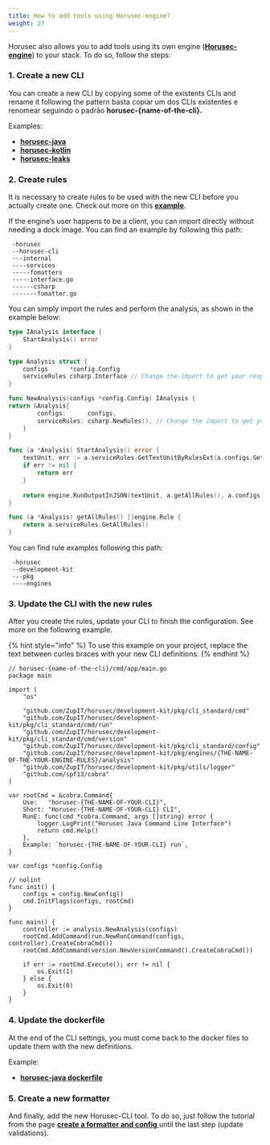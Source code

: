 ```yaml
---
title: How to add tools using Horusec-engine? 
weight: 27
---
```


Horusec also allows you to add tools using its own engine \([**Horusec-engine**](https://github.com/ZupIT/horusec-engine)\) to your stack. To do so, follow the steps:

### **1. Create a new CLI**

You can create a new CLI by copying some of the existents CLIs and rename it following the pattern basta copiar um dos CLIs existentes e renomear seguindo o padrão **horusec-{name-of-the-cli}.**

Examples: 

* [**horusec-java**](https://github.com/ZupIT/horusec/blob/master/horusec-java)
* [**horusec-kotlin**](https://github.com/ZupIT/horusec/blob/master/horusec-kotlin)
* [**horusec-leaks**](https://github.com/ZupIT/horusec/blob/master/horusec-leakse)


### **2. Create rules** 

It is necessary to create rules to be used with the new CLI before you actually create one.  Check out more on this [**example**](https://github.com/ZupIT/horusec/tree/master/development-kit/pkg/engines).

If the engine’s user happens to be a client, you can import directly without needing a dock image. You can find an example by following this path:

```
 -horusec
 --horusec-cli
 ---internal
 ----services
 -----fomatters
 -----interface.go
 ------csharp
 -------fomatter.go
```


You can simply import the rules and perform the analysis, as shown in the example below:

```go
type IAnalysis interface {
    StartAnalysis() error
}

type Analysis struct {
    configs      *config.Config
    serviceRules csharp.Interface // Change the import to get your respective rules
}

func NewAnalysis(configs *config.Config) IAnalysis {
return &Analysis{
        configs:      configs,
        serviceRules: csharp.NewRules(), // Change the import to get your respective rules
    }
}

func (a *Analysis) StartAnalysis() error {
    textUnit, err := a.serviceRules.GetTextUnitByRulesExt(a.configs.GetProjectPath())
    if err != nil {
        return err
    }
    
    return engine.RunOutputInJSON(textUnit, a.getAllRules(), a.configs.GetOutputFilePath())
}

func (a *Analysis) getAllRules() []engine.Rule {
    return a.serviceRules.GetAllRules()
}

```

You can find rule examples following this path:

```
 -horusec
 --development-kit
 ---pkg
 ----engines
```


### **3. Update the CLI with the new rules** 

After you create the rules, update your CLI to finish the configuration. See more on the following example.

{% hint style="info" %}
To use this example on your project, replace the text between curles braces with your new CLI definitions.
{% endhint %}

```text
// horusec-{name-of-the-cli}/cmd/app/main.go
package main

import (
	"os"

	"github.com/ZupIT/horusec/development-kit/pkg/cli_standard/cmd"
	"github.com/ZupIT/horusec/development-kit/pkg/cli_standard/cmd/run"
	"github.com/ZupIT/horusec/development-kit/pkg/cli_standard/cmd/version"
	"github.com/ZupIT/horusec/development-kit/pkg/cli_standard/config"
	"github.com/ZupIT/horusec/development-kit/pkg/engines/{THE-NAME-OF-THE-YOUR-ENGINE-RULES}/analysis" 
	"github.com/ZupIT/horusec/development-kit/pkg/utils/logger"
	"github.com/spf13/cobra"
)

var rootCmd = &cobra.Command{
	Use:   "horusec-{THE-NAME-OF-YOUR-CLI}",
	Short: "Horusec-{THE-NAME-OF-YOUR-CLI} CLI",
	RunE: func(cmd *cobra.Command, args []string) error {
		logger.LogPrint("Horusec Java Command Line Interface")
		return cmd.Help()
	},
	Example: `horusec-{THE-NAME-OF-YOUR-CLI} run`,
}

var configs *config.Config

// nolint
func init() {
	configs = config.NewConfig()
	cmd.InitFlags(configs, rootCmd)
}

func main() {
	controller := analysis.NewAnalysis(configs)
	rootCmd.AddCommand(run.NewRunCommand(configs, controller).CreateCobraCmd())
	rootCmd.AddCommand(version.NewVersionCommand().CreateCobraCmd())

	if err := rootCmd.Execute(); err != nil {
		os.Exit(1)
	} else {
		os.Exit(0)
	}
}
```

### **4. Update the dockerfile** 

At the end of the CLI settings, you must come back to the docker files to update them with the new definitions.

Example: 

* [**horusec-java dockerfile**](https://github.com/ZupIT/horusec/blob/master/horusec-java/deployments/Dockerfile)

### **5. Create a new formatter** 

And finally, add the new Horusec-CLI tool. To do so, just follow the tutorial from the page [**create a formatter and config** ](/docs/tutorials/how-to-add-existing-images-to-horusec/)until the last step \(update validations\).
